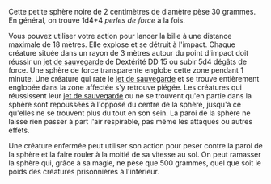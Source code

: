Cette petite sphère noire de 2 centimètres de diamètre pèse 30 grammes. En général, on trouve 1d4+4 _perles de force_ à la fois.

Vous pouvez utiliser votre action pour lancer la bille à une distance maximale de 18 mètres. Elle explose et se détruit à l'impact. Chaque créature située dans un rayon de 3 mètres autour du point d'impact doit réussir un [jet de sauvegarde](/utiliser-les-caracteristiques/#jets-de-sauvegarde) de Dextérité DD 15 ou subir 5d4 dégâts de force. Une sphère de force transparente englobe cette zone pendant 1 minute. Une créature qui rate le [jet de sauvegarde](/utiliser-les-caracteristiques/#jets-de-sauvegarde) et se trouve entièrement englobée dans la zone affectée s'y retrouve piégée. Les créatures qui réussissent leur [jet de sauvegarde](/utiliser-les-caracteristiques/#jets-de-sauvegarde) ou ne se trouvent qu'en partie dans la sphère sont repoussées à l'opposé du centre de la sphère, jusqu'à ce qu'elles ne se trouvent plus du tout en son sein. La paroi de la sphère ne laisse rien passer à part l'air respirable, pas même les attaques ou autres effets.

Une créature enfermée peut utiliser son action pour peser contre la paroi de la sphère et la faire rouler à la moitié de sa vitesse au sol. On peut ramasser la sphère qui, grâce à sa magie, ne pèse que 500 grammes, quel que soit le poids des créatures prisonnières à l'intérieur.

